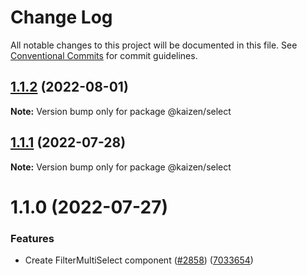 # Change Log

All notable changes to this project will be documented in this file.
See [Conventional Commits](https://conventionalcommits.org) for commit guidelines.

## [1.1.2](https://github.com/cultureamp/kaizen-design-system/compare/@kaizen/select@1.1.1...@kaizen/select@1.1.2) (2022-08-01)

**Note:** Version bump only for package @kaizen/select





## [1.1.1](https://github.com/cultureamp/kaizen-design-system/compare/@kaizen/select@1.1.0...@kaizen/select@1.1.1) (2022-07-28)

**Note:** Version bump only for package @kaizen/select





# 1.1.0 (2022-07-27)


### Features

* Create FilterMultiSelect component ([#2858](https://github.com/cultureamp/kaizen-design-system/issues/2858)) ([7033654](https://github.com/cultureamp/kaizen-design-system/commit/7033654d1357fa099b2cd83b63c227738dfb2906))
